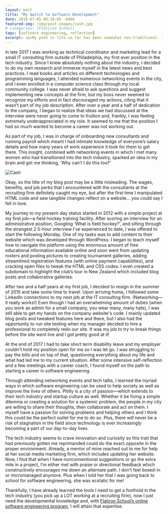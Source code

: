 ```yaml
---
layout: post
title: "My $witch to $oftware Development"
date: 2018-07-05 09:39:05 -0400
featured-img: /img/post-images/cash.jpg
# categories: [Flatiron School]
tags: [software engineering, reflection]
excerpt: <p>My path in life so far has been somewhat non-traditional. I went to college for four years with only one summer break (working three jobs at one point), I've never had a defined career path so I took jobs based on opportunity, I've been fortunate enough to travel to several countries and still save up enough to become a single female homeowner when I turned 25, and I basically came out on the other end of a quarter-life crisis with a new, daring plan for my life in mind. This post outlines key moments that got me to where I am today and will surely be followed in the future by other similar posts.</p>
---
```


In late 2017 I was working as technical coordinator and marketing lead for a small IT consulting firm outside of Philadelphia, my first ever position in the tech industry. Since I knew absolutely nothing about the industry, I decided to do my own research and immerse myself in the latest news and best practices. I read books and articles on different technologies and programming languages, I attended numerous networking events in the city, and I even enrolled in a computer science class through my local community college. I was never afraid to ask questions and suggest implementing new concepts at the firm, but my boss never seemed to recognize my efforts and in fact discouraged my actions, citing that it wasn’t part of my job description. After over a year and a half of dedication to the company, I began to realize that ideas we had discussed at the interview were never going to come to fruition and, frankly, I was feeling extremely underappreciated in my role. It seemed to me that the position I had so much wanted to become a career was not working out.

As part of my job, I was in charge of onboarding new consultants and running payroll which meant I had intimate knowledge of everyone’s salary details and how many years of work experience it took for them to get there. This insight, combined with networking events in which I met many women who had transitioned into the tech industry, sparked an idea in my brain and got me thinking, ‘Why can’t I do this too?’

![Cash](/img/post-images/cash.jpg)

Okay, so the title of my blog post may be a little misleading. The wages, benefits, and job perks that I encountered with the consultants at the recruiting firm definitely caught my eye, but after the first time I manipulated HTML code and saw tangible changes reflect on a website… you could say I fell in love.

My journey to my present-day status started in 2012 with a simple project at my first job—a field hockey training facility. After scoring an interview for an administrative position, Googling ‘What is field hockey?’, and sitting through the strangest 2.5-hour interview I’ve experienced to date, I was offered to start the following Monday. One of my tasks was to add content to their website which was developed through WordPress. I began to teach myself how to navigate the platform using the enormous amount of free educational information available online and soon went from updating rosters and posting pictures to creating tournament galleries, adding streamlined registration features (with online payment capabilities), and cracking open files to tweak the HTML and CSS codes. I even created a subdomain to highlight the club’s tour in New Zealand which included blog posts and collaborative galleries.

After two and a half years at my first job, I decided to resign in the summer of 2015 and take some time to travel. Upon arriving home, I followed some LinkedIn connections to my next job at the IT consulting firm. (Networking—it really works!) Even though I had an overwhelming amount of duties (when you work as admin for a small company, you wear many, many hats), I was still able to get my hands on the company website's code. I mainly updated blog posts and tweaked features here and there, but I also had the opportunity to run site testing when my manager decided to hire a professional to completely redo our site. It was my job to try to break things before the site went live and I got pretty good at it!

At the end of 2017 I had to take short term disability leave and my employer couldn’t hold my position open for me so I was let go. I was struggling to pay the bills and on top of that, questioning everything about my life and what had led me to my current situation. After some intensive self-reflection and a few meetings with a career coach, I found myself on the path to starting a career in software engineering.

Through attending networking events and tech talks, I learned the myriad ways in which software engineering can be used to help society as well as improve the lives of others. Philly is a city of passion—which extends to their tech industry and startup culture as well. Whether it be fixing a simple dilemma or creating a solution for a systemic problem, the people in my city are willing to share their thoughts, then collaborate and act on them. I myself have a passion for solving problems and helping others and I think this could be the perfect outlet for me to do so. Plus, there will never be a risk of stagnation in the field since technology is ever increasingly becoming a part of our day-to-day lives.

The tech industry seems to crave innovation and curiosity so this trait that had previously gotten me reprimanded could do the exact opposite in the proper environment. Already, a mentor of mine reached out to me for help at her social media marketing firm, which includes updating her website. Now, I find that when I have nonconventional suggestions or go the extra mile in a project, I’m either met with praise or directional feedback which constructively encourages me down an alternate path. I don’t feel boxed-in or micromanaged anymore. Plus when I told her that I was going back to school for software engineering, she was ecstatic for me!

Thankfully, I have already learned the tools I need to get a foothold in the tech industry (you pick up a LOT working at a recruiting firm), now I just need the developmental knowledge and, with [Flatiron School’s online software engineering program](https://flatironschool.com/career-courses/coding-bootcamp/online/), I will attain that expertise.
